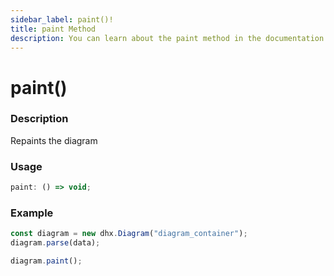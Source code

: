 ```yaml
---
sidebar_label: paint()!
title: paint Method
description: You can learn about the paint method in the documentation of the DHTMLX JavaScript Diagram library. Browse developer guides and API reference, try out code examples and live demos, and download a free 30-day evaluation version of DHTMLX Diagram.
---
```


# paint()

### Description

Repaints the diagram

### Usage

~~~jsx
paint: () => void;
~~~

### Example

~~~jsx {4}
const diagram = new dhx.Diagram("diagram_container");
diagram.parse(data);

diagram.paint();
~~~